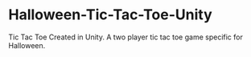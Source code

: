 # Halloween-Tic-Tac-Toe-Unity
Tic Tac Toe Created in Unity. A two player tic tac toe game specific for Halloween. 
